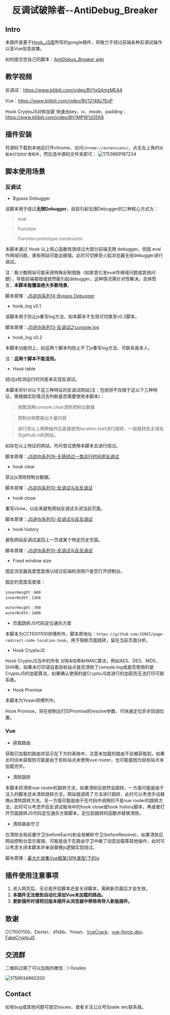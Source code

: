 <h1 align="center">反调试破除者--AntiDebug_Breaker</h1>

## Intro

本插件是基于<a href="https://github.com/0xsdeo/Hook_JS">Hook_JS库</a>所写的google插件，将致力于绕过前端各种反调试操作以及Vue信息收集。

如何提交您自己的脚本：<a href="https://github.com/0xsdeo/AntiDebug_Breaker/wiki/%E6%8F%90%E4%BA%A4%E6%82%A8%E8%87%AA%E5%B7%B1%E7%9A%84hook%E8%84%9A%E6%9C%AC">AntiDebug_Breaker wiki</a>

## 教学视频

反调试：https://www.bilibili.com/video/BV1gQ4mzMEA4

Vue：https://www.bilibili.com/video/BV12148z7EnP

Hook CryptoJS对称加密 快速出key、iv、mode、padding：https://www.bilibili.com/video/BV1MPW1zDEK8

## 插件安装

将源码下载到本地后打开chrome，访问`chrome://extensions/`，点击左上角的`加载未打包的扩展程序`，然后选中源码文件夹即可：
![1753669187234](image/README/1753669187234.png)

## 脚本使用场景

### 反调试

- Bypass Debugger

该脚本用于绕过**无限Debugger**，目前引起无限Debugger的三种核心方式为：

> eval

> Function

> Function.prototype.constructor

本脚本通过 Hook 以上核心函数有效绕过大部分前端无限 debugger。但因 eval 作用域问题，某些网站可能会报错。此时可切换至火狐浏览器无视debugger进行调试。

注：极少数网站可能采用特殊反制措施（如故意引发eval作用域问题或其他问题），导致前端报错或依然能引起debugger，这种情况需针对性解决。总体而言，**本脚本能覆盖绝大多数场景**。

脚本原理：<a href="https://mp.weixin.qq.com/s/3xagT-PXCgGrw9YiaCe__g">JS逆向系列14-Bypass Debugger</a>

- hook_log v0.1

该脚本用于防止js重写log方法，如本脚本不生效可切换至v0.2脚本。

脚本原理：<a href="https://mp.weixin.qq.com/s/l6_m3x3TbKDma_eexxx-Zw">JS逆向系列13-反调试之console.log</a>

- hook_log v0.2

本脚本功能同上，如这两个脚本均防止不了js重写log方法，可联系我本人。

注：**这两个脚本不能混用。**

- Hook table

绕过js检测运行时间差来实现反调试。

本脚本将针对以下这三种特征的反调试网站(注：包括但不仅限于这以下三种特征，需根据实际情况去判断是否需要使用本脚本)：

> 频繁调用console.clear清除控制台数据

> 控制台频繁输出大量内容

> 进行完以上两种操作后直接使用location.href进行跳转，一般跳转到主域名为github.io的网站。

如存在以上特征的网站，均可尝试使用本脚本去进行绕过。

脚本原理：<a href="https://mp.weixin.qq.com/s/JZu-fknVdEpaI5anzSlLjg">JS逆向系列19-无感绕过一类运行时间差反调试</a>

- hook clear

禁止js清除控制台数据。

脚本原理：<a href="https://mp.weixin.qq.com/s/r-ZcP2knpmoVEK0y_26xBw">JS逆向系列10-反调试与反反调试</a>

- hook close

重写close，以此来避免网站反调试关闭当前页面。

脚本原理：<a href="https://mp.weixin.qq.com/s/r-ZcP2knpmoVEK0y_26xBw">JS逆向系列10-反调试与反反调试</a>

- hook history

避免网站反调试返回上一页或某个特定历史页面。

脚本原理：<a href="https://mp.weixin.qq.com/s/r-ZcP2knpmoVEK0y_26xBw">JS逆向系列10-反调试与反反调试</a>

- Fixed window size

固定浏览器高度宽度值以绕过前端检测用户是否打开控制台。

固定的宽度高度值：
```text
innerHeight：660
innerWidth：1366

outerHeight：760
outerWidth：1400
```

- 页面跳转JS代码定位通杀方案

本脚本为CC11001100师傅所作，脚本原地址：`https://github.com/JSREI/page-redirect-code-location-hook`，用于阻断页面跳转，留在当前页面分析。

- Hook CryptoJS

Hook CryptoJS当中的所有 对称&哈希&HMAC算法，例如AES、DES、MD5、SHA等。如果未打印请自查目标站点是否清除了console.log或是否使用的是CryptoJS的加密算法，如果确认使用的是CryptoJS库进行的加密而无法打印可联系我。

- Hook Promise

本脚本为Yosan师傅所作。

Hook Promise，将在控制台打印Promise的resolve参数，可快速定位异步回调位置。

### Vue

- 获取路由

获取已加载的路由并显示在下方的表格中，注意未加载的路由不会被获取到，如果长时间未获取到可能是由于目标站点未使用vue router，也可能是因为目标站点未加载完毕。

- 清除跳转

本脚本将清除vue router的跳转方法，如果清除后依然会跳转，一方面可能是由于注入的脚本还未清除跳转方法，网站就调用了方法进行跳转，此时可以考虑手动替换js清除跳转方法。另一方面可能是由于在代码中调用的不是vue router的跳转方法，此时可以考虑开启反调试板块中的hook close或hook history脚本，再或者打开页面跳转JS代码定位通杀方案脚本，定位到跳转的函数并替换清除。

- 清除路由守卫

仅清除全局前置守卫(beforeEach)和全局解析守卫(beforeResolve)，如果清除后网站控制台显示报错，可能是由于在路由守卫中做了动态加载等其他操作，此时可以考虑关闭本脚本并亲自替换js逻辑实现绕过。

脚本原理：<a href="https://mp.weixin.qq.com/s/klhBr2V7UJpspiAmRY1DXQ">最大化收集Vue框架(SPA类型)下的js</a>

## 插件使用注意事项

1. 进入网页后，无论是开启脚本还是关闭脚本，需刷新页面后才会生效。
2. **本插件无法做到自动化添加Vue未加载的路由。**
3. **更新插件时请将旧版本插件从浏览器中移除再导入新版插件。**

## 致谢

CC11001100、Dexter、d1sbb、Yosan、<a href="https://github.com/Ad1euDa1e/VueCrack">VueCrack</a>、<a href="https://github.com/hzmming/vue-force-dev">vue-force-dev</a>、<a href="https://github.com/keecth/FakeCryptoJS">FakeCryptoJS</a>

## 交流群

二维码过期了可以加我的微信：I-0xsdeo

![1759934860200](image/README/1759934860200.png)

## Contact

如有bug或其他问题可提交issues，或者关注公众号Spade sec联系我。